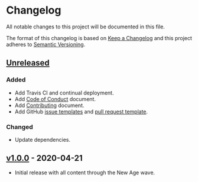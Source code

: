 # Changelog

All notable changes to this project will be documented in this file.

The format of this changelog is based on [Keep a Changelog](https://keepachangelog.com) and this project adheres to [Semantic Versioning](https://semver.org/).

## [Unreleased](https://github.com/Susurrus-LLC/aeons-end-randomizer/compare/v1.0.0...HEAD)

### Added

- Add Travis CI and continual deployment.
- Add [Code of Conduct](https://github.com/Susurrus-LLC/aeons-end-randomizer/blob/master/.github/CODE_OF_CONDUCT.md) document.
- Add [Contributing](https://github.com/Susurrus-LLC/aeons-end-randomizer/blob/master/.github/CONTRIBUTING.md) document.
- Add GitHub [issue templates](https://github.com/Susurrus-LLC/aeons-end-randomizer/tree/master/.github/ISSUE_TEMPLATE) and [pull request template](https://github.com/Susurrus-LLC/aeons-end-randomizer/tree/master/.github/PULL_REQUEST_TEMPLATE).

### Changed

- Update dependencies.

## [v1.0.0](https://github.com/Susurrus-LLC/aeons-end-randomizer/compare/2ed7218fc5ebb58f892be82e5731a7a3eee8f9d8...v1.0.0) - 2020-04-21

- Initial release with all content through the New Age wave.

